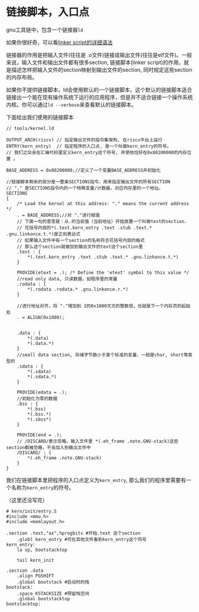 # 链接脚本，入口点

gnu工具链中，包含一个链接器`ld`

如果你很好奇，可以看[linker script的详细语法](http://www.scoberlin.de/content/media/http/informatik/gcc_docs/ld_3.html)

链接器的作用是把输入文件(往往是 .o文件)链接成输出文件(往往是elf文件)。一般来说，输入文件和输出文件都有很多section, 链接脚本(linker script)的作用，就是描述怎样把输入文件的section映射到输出文件的section, 同时规定这些section的内存布局。

如果你不提供链接脚本，ld会使用默认的一个链接脚本，这个默认的链接脚本适合链接出一个能在现有操作系统下运行的应用程序，但是并不适合链接一个操作系统内核。你可以通过`ld --verbose`来查看默认的链接脚本。

下面给出我们使用的链接脚本

```
// tools/kernel.ld

OUTPUT_ARCH(riscv) // 指定输出文件的指令集架构, 在riscv平台上运行
ENTRY(kern_entry)  // 指定程序的入口点, 是一个叫做kern_entry的符号。
// 我们之后会在汇编代码里定义kern_entry这个符号, 并使他恰好在0x80200000的内存位置 。

BASE_ADDRESS = 0x80200000;//定义了一个变量BASE_ADDRESS并初始化

//链接脚本剩余的部分是一整条SECTIONS指令，用来指定输出文件的所有SECTION
// "." 是SECTIONS指令内的一个特殊变量/计数器，对应内存里的一个地址。
SECTIONS
{
    /* Load the kernel at this address: "." means the current address */
    . = BASE_ADDRESS;//对 "."进行赋值
	// 下面一句的意思是：从.的当前值（当前地址）开始放置一个叫做text的section. 
	// 花括号内部的*(.text.kern_entry .text .stub .text.* .gnu.linkonce.t.*)是正则表达式
	// 如果输入文件中有一个section的名称符合花括号内部的格式
	// 那么这个section就被加到输出文件的text这个section里
    .text : {
        *(.text.kern_entry .text .stub .text.* .gnu.linkonce.t.*)
    }

    PROVIDE(etext = .); /* Define the 'etext' symbol to this value */
	//read only data, 只读数据，如程序里的常量
    .rodata : {
        *(.rodata .rodata.* .gnu.linkonce.r.*)
    }

    //进行地址对齐，将 "."增加到 2的0x1000次方的整数倍，也就是下一个内存页的起始处
    . = ALIGN(0x1000);

  	
    .data : {
        *(.data)
        *(.data.*)
    }
	//small data section, 存储字节数小于某个标准的变量，一般是char, short等类型的
    .sdata : {
        *(.sdata)
        *(.sdata.*)
    }

    PROVIDE(edata = .);
	//初始化为零的数据
    .bss : {
        *(.bss)
        *(.bss.*)
        *(.sbss*)
    }

    PROVIDE(end = .);
	// /DISCARD/表示忽略，输入文件里 *(.eh_frame .note.GNU-stack)这些section都被忽略，不会加入到输出文件中
    /DISCARD/ : {
        *(.eh_frame .note.GNU-stack)
    }
}
```

我们在链接脚本里把程序的入口点定义为`kern_entry`, 那么我们的程序里需要有一个名称为`kern_entry`的符号。

（这里还没写完）

```assembly
# kern/init/entry.S
#include <mmu.h>
#include <memlayout.h>

.section .text,"ax",%progbits #开始.text 这个section
    .globl kern_entry #可在其他文件看到kern_entry这个符号
kern_entry:
    la sp, bootstacktop

    tail kern_init

.section .data
    .align PGSHIFT
    .global bootstack #启动时的栈
bootstack:
    .space KSTACKSIZE #预留栈空间
    .global bootstacktop
bootstacktop:                              
```



